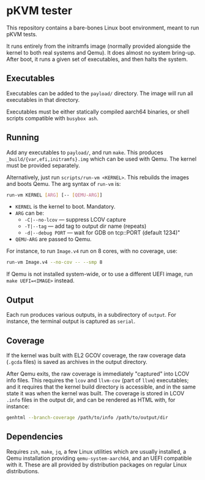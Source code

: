 # pKVM tester #

This repository contains a bare-bones Linux boot environment, meant to run pKVM
tests.

It runs entirely from the initramfs image (normally provided alongside the
kernel to both real systems and Qemu). It does almost no system bring-up. After
boot, it runs a given set of executables, and then halts the system.

## Executables ##

Executables can be added to the `payload/` directory. The image will run all
executables in that directory.

Executables must be either statically compiled aarch64 binaries, or shell
scripts compatible with `busybox ash`.

## Running ##

Add any executables to `payload/`, and run `make`. This produces
`_build/{var,efi,initramfs}.img` which can be used with Qemu. The kernel must be
provided separately.

Alternatively, just run `scripts/run-vm <KERNEL>`. This rebuilds the images and
boots Qemu. The arg syntax of `run-vm` is:
```bash
run-vm KERNEL [ARG] [-- [QEMU-ARG]]
```

- `KERNEL` is the kernel to boot. Mandatory.
- `ARG` can be:
  + `-C|--no-lcov` — suppress LCOV capture
  + `-T|--tag` — add tag to output dir name (repeats)
  + `-d|--debug PORT` — wait for GDB on tcp::PORT (default 1234)"
- `QEMU-ARG` are passed to Qemu.

For instance, to run `Image.v4` run on 8 cores, with no coverage, use:
```bash
run-vm Image.v4 --no-cov -- --smp 8
```

If Qemu is not installed system-wide, or to use a different UEFI image, run
`make UEFI=<IMAGE>` instead.

## Output ##

Each run produces various outputs, in a subdirectory of `output`. For instance,
the terminal output is captured as `serial`.

## Coverage ##

If the kernel was built with EL2 GCOV coverage, the raw coverage data (`.gcda`
files) is saved as archives in the output directory.

After Qemu exits, the raw coverage is immediately "captured" into LCOV info
files. This requires the `lcov` and `llvm-cov` (part of `llvm`) executables;
and it requires that the kernel build directory is accessible, and in the same
state it was when the kernel was built. The coverage is stored in LCOV `.info`
files in the output dir, and can be rendered as HTML with, for instance:

```bash
genhtml --branch-coverage /path/to/info /path/to/output/dir
```

## Dependencies ##

Requires `zsh`, `make`, `jq`, a few Linux utilities which are usually installed, a Qemu
installation providing `qemu-system-aarch64`, and an UEFI compatible with it.
These are all provided by distribution packages on regular Linux distributions.
